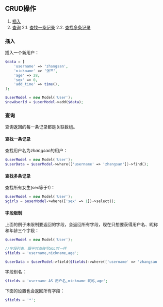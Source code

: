## CRUD操作

1. [插入](#插入)
2. [查询](#查询)
  2.1. [查找一条记录](#查找一条记录)
  2.2. [查找多条记录](#查找多条记录)


### 插入

插入一个新用户：
```php
$data = [
    'username' => 'zhangsan',
    'nickname' => '张三',
    'age' => 28,
    'sex' => 0,
    'add_time' => time(),
];

$userModel = new Model('User');
$newUserId = $userModel->add($data);
```
### 查询

查询返回的每一条记录都是关联数组。

#### 查找一条记录

查找用户名为*zhangsan*的用户：
```php
$userModel = new Model('User');
$userData = $userModel->where(['username' => 'zhangsan'])->find();
```

#### 查找多条记录

查找所有女生(sex等于1)：
```php
$userModel = new Model('User');
$girls = $userModel->where(['sex' => 1])->select();
```

#### 字段限制

上面的例子未限制要返回的字段，会返回所有字段，现在只想要获得用户名、昵称和年龄三个字段：
```php
$userModel = new Model('User');

//字段列表，跟平时直接写SQL时一样
$fields = 'username,nickname,age';

$userData = $userModel->field($fields)->where(['username' => 'zhangsan'])->find();
```

字段别名：
```php
$fields = 'username AS 用户名,nickname 昵称,age';
```

下面的设置也会返回所有字段：
```php
$fields = '*';
```